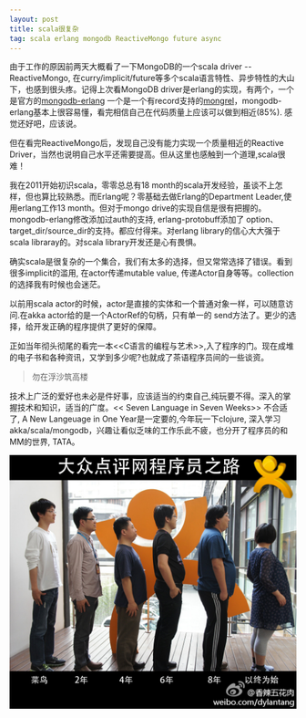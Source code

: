 ```yaml
---
layout: post
title: scala很复杂
tag: scala erlang mongodb ReactiveMongo future async
---
```


由于工作的原因前两天大概看了一下MongoDB的一个scala driver -- ReactiveMongo, 在curry/implicit/future等多个scala语言特性、异步特性的大山下，也感到很头疼。记得上次看MongoDB driver是erlang的实现，有两个，一个是官方的[mongodb-erlang](https://github.com/mongodb/mongodb-erlan) 一个是一个有record支持的[mongrel](https://code.google.com/p/mongrel)，mongodb-erlang基本上很容易懂，看完相信自己在代码质量上应该可以做到相近(85%). 感觉还好吧，应该说。

但在看完ReactiveMongo后，发现自己没有能力实现一个质量相近的Reactive Driver，当然也说明自己水平还需要提高。但从这里也感触到一个道理,scala很难！

我在2011开始初识scala，零零总总有18 month的scala开发经验，虽谈不上怎样，但也算比较熟悉。而Erlang呢？零基础去做Erlang的Department Leader,使用erlang工作13 month。但对于mongo drive的实现自信是很有把握的。mongodb-erlang修改添加过auth的支持, erlang-protobuff添加了 option、target_dir/source_dir的支持。都应付得来。对erlang library的信心大大强于scala libraray的。对scala library开发还是心有畏惧。

确实scala是很复杂的一个集合，我们有太多的选择，但又常常选择了错误。看到很多implicit的滥用, 在actor传递mutable value, 传递Actor自身等等。collection的选择我有时候也会迷茫。

以前用scala actor的时候，actor是直接的实体和一个普通对象一样，可以随意访问.在akka actor给的是一个ActorRef的句柄，只有单一的 send方法了。更少的选择，给开发正确的程序提供了更好的保障。

正如当年彻头彻尾的看完一本<<C语言的编程与艺术>>,入了程序的门。现在成堆的电子书和各种资讯，又学到多少呢?也就成了茶语程序员间的一些谈资。

> 勿在浮沙筑高楼

技术上广泛的爱好也未必是件好事，应该适当的约束自己,纯玩要不得。深入的掌握技术和知识，适当的广度。<< Seven Language in Seven Weeks>> 不合适了, A New Langeuage in One Year是一定要的,今年玩一下clojure, 深入学习akka/scala/mongodb，兴趣让看似乏味的工作乐此不疲，也分开了程序员的和MM的世界, TATA。

![Coder's Tummy](/img/coder_tummy_1_2_3_4_5.jpg)

